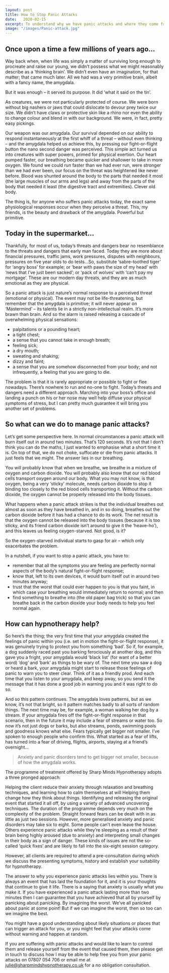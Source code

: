```yaml
---
layout: post
title: How to Stop Panic Attacks
date:   2020-02-15
excerpt: To understand why we have panic attacks and where they come from, we need first to understand a little bit about how we evolved and, in particular, our fight-or-flight response. That 'thing' which, when we're faced with a threat (e.g. predator), in a split second causes us to put up the fight of a lifetime or else run as fast as we can in the opposite direction. Kill or be killed. Or as Ruby Wax puts it in her book 'Sane New World'...have lunch or be lunch.
image: "/images/Panic-attack.jpg"
---
```


## Once upon a time a few millions of years ago…

Way back when, when life was simply a matter of surviving long enough to procreate and raise our young, we didn’t possess what we might reasonably describe as a ‘thinking brain’. We didn’t even have an imagination, for that matter; that came much later. All we had was a very primitive brain, albeit with a fancy name, the amygdala.

But it was enough – it served its purpose. It did ‘what it said on the tin’.

As creatures, we were not particularly protected of course. We were born without big nashers or jaws that could dislocate to devour prey twice our size. We didn’t have claws or protective skin like a rhino nor even the ability to change colour and blend in with our background. We were, in fact, pretty easy pickings.

Our weapon was our amygdala. Our survival depended on our ability to respond instantaneously at the first whiff of a threat – without even thinking –  and the amygdala helped us achieve this, by pressing our fight-or-flight button the nano second danger was perceived. This simple act turned us into creatures with super powers, primed for physical exertion.  Our heart pumped faster, our breathing became quicker and shallower to take in more oxygen. We found we could run faster than we had ever run, were stronger than we had ever been, our focus on the threat was heightened like never before. Blood was shunted around the body to the parts that needed it most (the large muscles of our arms and legs) and away from the parts of the body that needed it least (the digestive tract and extremities).  Clever old body.

The thing is, for anyone who suffers panic attacks today, the exact same physiological responses occur when they perceive a threat. This, my friends, is the beauty and drawback of the amygdala. Powerful but primitive.

## Today in the supermarket…

Thankfully, for most of us, today’s threats and dangers bear no resemblance to the threats and dangers that early man faced. Today they are more about financial pressures, traffic jams, work pressures, disputes with neighbours, pressures on five year olds to do tests…So, substitute ‘sabre-toothed tiger’ for ‘angry boss’ for example; or ‘bear with paws the size of my head’ with ‘news that I’ve just been sacked’; or ‘pack of wolves’ with ‘can’t pay my mortgage’.  These are our modern day threats, and they are as much emotional as they are physical.

So a panic attack is just nature’s normal response to a perceived threat (emotional or physical). The event may not be life-threatening, but remember that the amygdala is primitive; it will never appear on ‘Mastermind’ – its talents lie in a strictly non-intellectual realm. It’s more brawn than brain. And so the alarm is raised releasing a cascade of overwhelming physical sensations:

- palpitations or a pounding heart;
- a tight chest;
- a sense that you cannot take in enough breath;
- feeling sick;
- a dry mouth;
- sweating and shaking;
- dizzy and faint;
- a sense that you are somehow disconnected from your body; and not infrequently, a feeling that you are going to die.

The problem is that it is rarely appropriate or possible to fight or flee nowadays. There’s nowhere to run and no-one to fight. Today’s threats and dangers need a different approach. Marching into your boss’s office and landing a punch on his or her nose may well help diffuse your physical symptoms of stress, but I can pretty much guarantee it will bring you another set of problems.

## So what can we do to manage panic attacks?

Let’s get some perspective here. In normal circumstances a panic attack will burn itself out in around two minutes. That’s 120 seconds. It’s not that I don’t think you can do the maths, I just wanted to emphasise what a short time it is.  On top of that, we do not choke, suffocate or die from panic attacks. It just feels that we might.  The answer lies in our breathing.

You will probably know that when we breathe, we breathe in a mixture of oxygen and carbon dioxide. You will probably also know that our red blood cells transport oxygen around our body. What you may not know, is that oxygen, being a very ‘sticky’ molecule, needs carbon dioxide to stop it binding too closely to the red blood cells transporting it. Without the carbon dioxide, the oxygen cannot be properly released into the body tissues.

What happens when a panic attack strikes is that the individual breathes out almost as soon as they have breathed in, and in so doing, breathes out the carbon dioxide before it has had a chance to do its work. The net result is that the oxygen cannot be released into the body tissues (because it is too sticky, and its friend carbon dioxide isn’t around to give it the ‘heave-ho’), and this leaves us feeling oxygen-starved. Not good, is it?

So the oxygen-starved individual starts to gasp for air – which only exacerbates the problem.

In a nutshell, if you want to stop a panic attack, you have to:

- remember that all the symptoms you are feeling are perfectly normal aspects of the body’s natural fight-or-flight response;
- know that, left to its own devices, it would burn itself out in around two minutes anyway;
- trust that the worst that could ever happen to you is that you faint, in which case your breathing would immediately return to normal; and then
- find something to breathe into (the old paper bag trick) so that you can breathe back in the carbon dioxide your body needs to help you feel normal again.

## How can hypnotherapy help?

So here’s the thing; the very first time that your amygdala created the feelings of panic within you (i.e. set in motion the fight-or-flight response), it was genuinely trying to protect you from something ‘bad’. So if, for example, a dog suddenly raced past you barking ferociously at another dog, and this gave you a fright, your amygdala would ‘black list’ (for want of a better word) ‘dog’ and ‘bark’ as things to be wary of. The next time you saw a dog or heard a bark, your amygdala might start to release those feelings of panic to warn you to steer clear. Think of it as a friendly prod. And each time that you listen to your amygdala, and keep away, so you send it the message that it has done a good job in warning you and it was right to do so.

And so this pattern continues. The amygdala loves patterns, but as we know, it’s not that bright, so it pattern matches badly to all sorts of random things. The next time may be, for example, a woman walking her dog by a stream. If your amygdala fires off the fight-or-flight response in that scenario, then in the future it may include a fear of streams or water too. So now it’s not just dogs or barks, but also streams, ponds, swimming pools and goodness knows what else. Fears typically get bigger not smaller. I’ve spoken to enough people who confirm this. What started as a fear of lifts, has turned into a fear of driving, flights, airports, staying at a friend’s overnight…

> Anxiety and panic disorders tend to get bigger not smaller, because of how the amygdala works.

The programme of treatment offered by Sharp Minds Hypnotherapy adopts a three pronged approach:

Helping the client reduce their anxiety through relaxation and breathing techniques, and learning how to calm themselves at will
Helping them change how they think about things.
Identifying and releasing the original event that started it all off, by using a variety of advanced uncovering techniques.
The duration of the programme depends very much on the complexity of the problem. Straight forward fears can be dealt with in as little as just two sessions. However, more generalised anxiety and panic disorders may take six to eight. Some people can’t even leave the house. Others experience panic attacks while they’re sleeping as a result of their brain being highly aroused (due to anxiety) and interpreting small changes in their body as a sign of danger. These kinds of issues are not the so-called ‘quick fixes’ and are likely to fall into the six-eight session category.

However, all clients are required to attend a pre-consultation during which we discuss the presenting symptoms, history and establish your suitability for hypnotherapy.

The answer to why you experience panic attacks lies within you. There is always an event that has laid the foundation for it, and it is your thoughts that continue to give it life. There is a saying that anxiety is usually what you make it. If you have experienced a panic attack lasting more than two minutes then I can guarantee that you have achieved that all by yourself by panicking about panicking. By imagining the worst. We’ve all panicked about panic at some point! But if we can imagine the worst, then so too can we imagine the best.

You might have a good understanding about likely situations or places that can trigger an attack for you, or you might feel that your attacks come without warning and happen at random.

If you are suffering with panic attacks and would like to learn to control them and release yourself from the event that caused them, then please get in touch to discuss how I may be able to help free you from your panic attacks on 07807 054 706 or email me at julie@sharpmindshypnotherapy.co.uk for a no obligation consultation.
